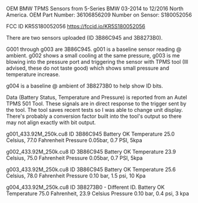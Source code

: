 OEM BMW TPMS Sensors from 5-Series BMW 03-2014 to 12/2016 North America.
OEM Part Number: 36106856209
Number on Sensor: S180052056

FCC ID KR5S180052056
https://fccid.io/KR5S180052056

There are two sensors uploaded (ID 3B86C945 and 3B8273B0). 

G001 through g003 are 3B86C945. g001 is a baseline sensor reading @ ambient. g002 shows a small cooling at the same pressure, g003 is me blowing into the pressure port and triggering the sensor with TPMS tool (Ill advised, these do not taste good) which shows small pressure and temperature increase.

g004 is a baseline @ ambient of 3B8273B0 to help show ID bits. 

Data (Battery Status, Temperature and Pressure) is reported from an Autel TPMS 501 Tool. These signals are in direct response to the trigger sent by the tool. The tool saves recent tests so I was able to change unit display. There's probably a conversion factor built into the tool's output so there may not align exactly with bit output. 

g001_433.92M_250k.cu8
ID 3B86C945 
Battery OK
Temperature 25.0 Celsius, 77.0 Fahrenheit
Pressure 0.05bar, 0.7 PSI, 5kpa

g002_433.92M_250k.cu8
ID 3B86C945
Battery OK
Temperature 23.9 Celsius, 75.0 Fahrenheit
Pressure 0.05bar, 0.7 PSI, 5kpa

g003_433.92M_250k.cu8
ID 3B86C945 
Battery OK
Temperature 25.6 Celsius, 78.0 Fahrenheit
Pressure 0.10 bar, 1.5 psi, 10 Kpa 

g004_433.92M_250k.cu8
ID 3B8273B0 - Different ID. 
Battery OK
Temperature 75.0 Fahrenheit, 23.9 Celsius
Pressure 0.10 bar, 0.4 psi, 3 kpa

